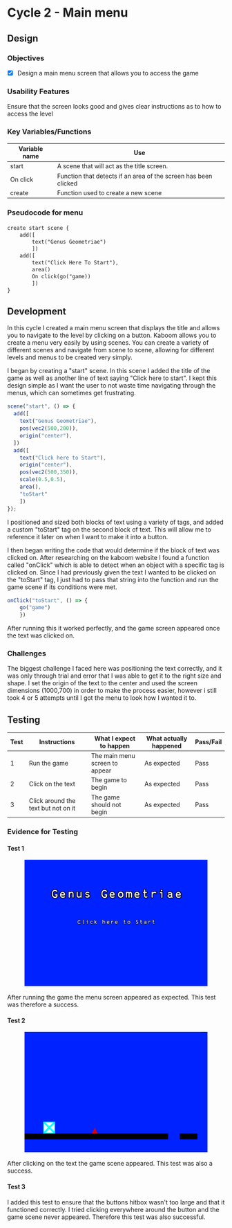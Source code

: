 # Cycle 2 - Main menu

## Design

### Objectives

* [x] Design a main menu screen that allows you to access the game

### Usability Features

Ensure that the screen looks good and gives clear instructions as to how to access the level

### Key Variables/Functions

| Variable name | Use                                                             |
| ------------- | --------------------------------------------------------------- |
| start         | A scene that will act as the title screen.                      |
| On click      | Function that detects if an area of the screen has been clicked |
| create        | Function used to create a new scene                             |

### Pseudocode for menu

```
create start scene {
    add([ 
        text("Genus Geometriae")
        ])
    add([ 
        text("Click Here To Start"),
        area()
        On click(go("game))
        ]) 
}
```

## Development

In this cycle I created a main menu screen that displays the title and allows you to navigate to the level by clicking on a button. Kaboom allows you to create a menu very easily by using scenes. You can create a variety of different scenes and navigate from scene to scene, allowing for different levels and menus to be created very simply.

I began by creating a "start" scene. In this scene I added the title of the game as well as another line of text saying "Click here to start".  I kept this design simple as I want the user to not waste time navigating through the menus, which can sometimes get frustrating.

```javascript
scene("start", () => {
  add([
    text("Genus Geometriae"),
    pos(vec2(500,200)),
    origin("center"),
  ])
  add([
    text("Click here to Start"),
    origin("center"),
    pos(vec2(500,350)),
    scale(0.5,0.5),
    area(),
    "toStart"
    ])
});
```

I positioned and sized both blocks of text using a variety of tags, and added a custom "toStart" tag on the second block of text. This will allow me to reference it later on when I want to make it into a button.

I then began writing the code that would determine if the block of text was clicked on. After researching on the kaboom website I found a function called "onClick" which is able to detect when an object with a specific tag is clicked on. Since I had previously given the text I wanted to be clicked on the "toStart" tag, I just had to pass that string into the function and run the game scene if its conditions were met.

```javascript
onClick("toStart", () => {
    go("game")
    })
```

After running this it worked perfectly, and the game screen appeared once the text was clicked on.

### Challenges

The biggest challenge I faced here was positioning the text correctly, and it was only through trial and error that I was able to get it to the right size and shape. I set the origin of the text to the center and used the screen dimensions (1000,700) in order to make the process easier, however i still took 4 or 5 attempts until I got the menu to look how I wanted it to.

## Testing

| Test | Instructions                        | What I expect to happen        | What actually happened | Pass/Fail |
| ---- | ----------------------------------- | ------------------------------ | ---------------------- | --------- |
| 1    | Run the game                        | The main menu screen to appear | As expected            | Pass      |
| 2    | Click on the text                   | The game to begin              | As expected            | Pass      |
| 3    | Click around the text but not on it | The game should not begin      | As expected            | Pass      |

### Evidence for Testing

#### Test 1

<figure><img src="../.gitbook/assets/image (16) (1).png" alt=""><figcaption></figcaption></figure>

After running the game the menu screen appeared as expected. This test was therefore a success.

#### Test 2

<figure><img src="../.gitbook/assets/image (17).png" alt=""><figcaption></figcaption></figure>

After clicking on the text the game scene appeared. This test was also a success.

#### Test 3

I added this test to ensure that the buttons hitbox wasn't too large and that it functioned correctly. I tried clicking everywhere around the button and the game scene never appeared. Therefore this test was also successful.
